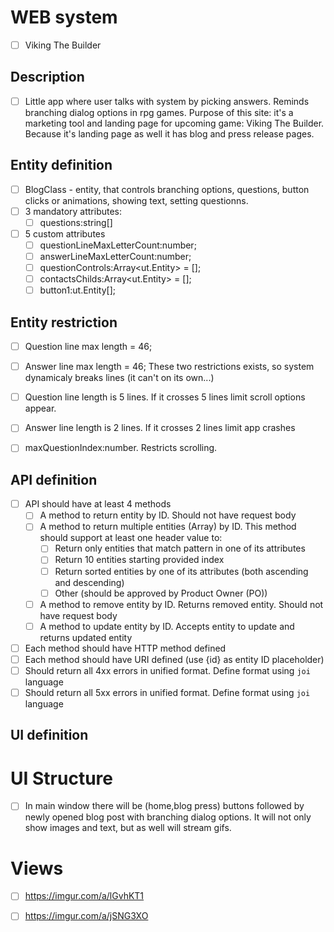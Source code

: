# WEB system
- [ ] Viking The Builder

## Description
- [ ] Little app where user talks with system by picking answers. Reminds branching dialog options in rpg games. Purpose of this site: it's a marketing tool and landing page for upcoming game: Viking The Builder. Because it's landing page as well it has blog and press release pages.

## Entity definition
- [ ] BlogClass - entity, that controls branching options, questions, button clicks or animations, showing text, setting questionns.
- [ ] 3 mandatory attributes:
    - [ ] questions:string[]
- [ ] 5 custom attributes
    - [ ] questionLineMaxLetterCount:number;
    - [ ] answerLineMaxLetterCount:number;
    - [ ] questionControls:Array<ut.Entity> = [];
    - [ ] contactsChilds:Array<ut.Entity> = [];
    - [ ] button1:ut.Entity[];

## Entity restriction
- [ ] Question line max length = 46;
- [ ] Answer line max length = 46; These two restrictions exists, so system dynamicaly breaks lines (it can't on its own...)
- [ ] Question line length is 5 lines. If it crosses 5 lines limit scroll options appear.
- [ ] Answer line length is 2 lines. If it crosses 2 lines limit app crashes
- [ ] maxQuestionIndex:number. Restricts scrolling.


## API definition
- [ ] API should have at least 4 methods
    - [ ] A method to return entity by ID. Should not have request body
    - [ ] A method to return multiple entities (Array) by ID. This method should support at least one header value to:
        - [ ] Return only entities that match pattern in one of its attributes
        - [ ] Return 10 entities starting provided index
        - [ ] Return sorted entities by one of its attributes (both ascending and descending)
        - [ ] Other (should be approved by Product Owner (PO))
    - [ ] A method to remove entity by ID. Returns removed entity. Should not have request body
    - [ ] A method to update entity by ID. Accepts entity to update and returns updated entity
- [ ] Each method should have HTTP method defined
- [ ] Each method should have URI defined (use {id} as entity ID placeholder)
- [ ] Should return all 4xx errors in unified format. Define format using `joi` language
- [ ] Should return all 5xx errors in unified format. Define format using `joi` language

## UI definition
# UI Structure
- [ ] In main window there will be (home,blog press) buttons followed by newly opened blog post with branching dialog options. It will not only show images and text, but as well will stream gifs.
# Views
- [ ] https://imgur.com/a/lGvhKT1
- [ ] https://imgur.com/a/jSNG3XO


